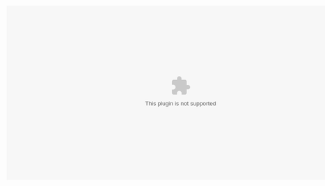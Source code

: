 <embed align="" valign="" width="800" height="400" src="qkdummy.github.io/utf-8' 'sj.swf" quality="high" wmode="Transparent">
